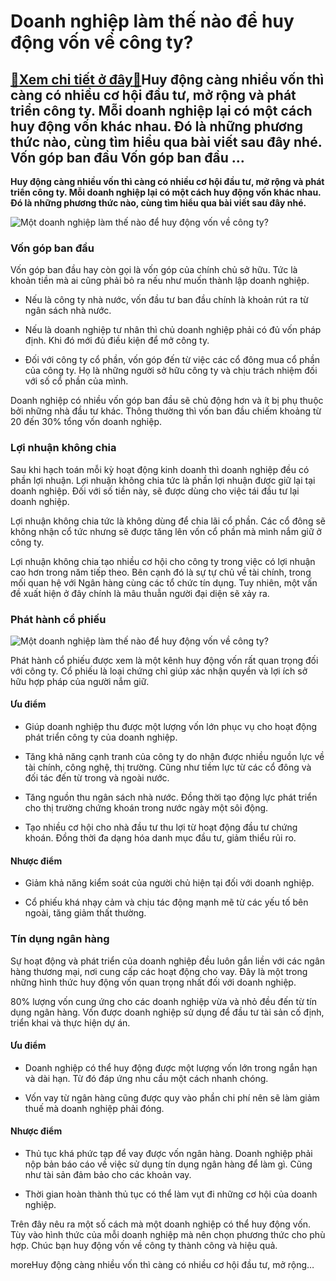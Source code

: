 Doanh nghiệp làm thế nào để huy động vốn về công ty?
====================================================

[:gift:Xem chi tiết ở đây:gift:](https://hddtvn.com/doanh-nghiep-lam-the-nao-de-huy-dong-von-ve-cong-ty/)Huy động càng nhiều vốn thì càng có nhiều cơ hội đầu tư, mở rộng và phát triển công ty. Mỗi doanh nghiệp lại có một cách huy động vốn khác nhau. Đó là những phương thức nào, cùng tìm hiểu qua bài viết sau đây nhé. Vốn góp ban đầu Vốn góp ban đầu …
-------------------------------------------------------------------------------------------------------------------------------------------------------------------------------------------------------------------------------------------------------

**Huy động càng nhiều vốn thì càng có nhiều cơ hội đầu tư, mở rộng và phát triển công ty. Mỗi doanh nghiệp lại có một cách huy động vốn khác nhau. Đó là những phương thức nào, cùng tìm hiểu qua bài viết sau đây nhé.**


![Một doanh nghiệp làm thế nào để huy động vốn về công ty?](https://hddtvn.com/wp-content/uploads/2021/01/CC3A1c-phC6B0C6A1ng-thE1BBA9c-huy-C491E1BB99ng-vE1BB91n-cE1BBA7a-cC3B4ng-ty-cE1BB95-phE1BAA7n.jpg "Một doanh nghiệp làm thế nào để huy động vốn về công ty?")


### **Vốn góp ban đầu**


Vốn góp ban đầu hay còn gọi là vốn góp của chính chủ sở hữu. Tức là khoản tiền mà ai cũng phải bỏ ra nếu như muốn thành lập doanh nghiệp.




* Nếu là công ty nhà nước, vốn đầu tư ban đầu chính là khoản rút ra từ ngân sách nhà nước.

* Nếu là doanh nghiệp tư nhân thì chủ doanh nghiệp phải có đủ vốn pháp định. Khi đó mới đủ điều kiện để mở công ty.

* Đối với công ty cổ phần, vốn góp đến từ việc các cổ đông mua cổ phần của công ty. Họ là những người sở hữu công ty và chịu trách nhiệm đối với số cổ phần của mình.



Doanh nghiệp có nhiều vốn góp ban đầu sẽ chủ động hơn và ít bị phụ thuộc bởi những nhà đầu tư khác. Thông thường thì vốn ban đầu chiếm khoảng từ 20 đến 30% tổng vốn doanh nghiệp.


### **Lợi nhuận không chia**


Sau khi hạch toán mỗi kỳ hoạt động kinh doanh thì doanh nghiệp đều có phần lợi nhuận. Lợi nhuận không chia tức là phần lợi nhuận được giữ lại tại doanh nghiệp. Đối với số tiền này, sẽ được dùng cho việc tái đầu tư lại doanh nghiệp.


Lợi nhuận không chia tức là không dùng để chia lãi cổ phần. Các cổ đông sẽ không nhận cổ tức nhưng sẽ được tăng lên vốn cổ phần mà mình nắm giữ ở công ty.


Lợi nhuận không chia tạo nhiều cơ hội cho công ty trong việc có lợi nhuận cao hơn trong năm tiếp theo. Bên cạnh đó là sự tự chủ về tài chính, trong mối quan hệ với Ngân hàng cùng các tổ chức tín dụng. Tuy nhiên, một vấn đề xuất hiện ở đây chính là mâu thuẫn người đại diện sẽ xảy ra.


### **Phát hành cổ phiếu**


![Một doanh nghiệp làm thế nào để huy động vốn về công ty?](https://hddtvn.com/wp-content/uploads/2021/01/startup-nha-dau-tu-can-vach-ro-luat-choi1482683746.jpg "Một doanh nghiệp làm thế nào để huy động vốn về công ty?")


Phát hành cổ phiếu được xem là một kênh huy động vốn rất quan trọng đối với công ty. Cổ phiếu là loại chứng chỉ giúp xác nhận quyền và lợi ích sở hữu hợp pháp của người nắm giữ.


#### **Ưu điểm**




* Giúp doanh nghiệp thu được một lượng vốn lớn phục vụ cho hoạt động phát triển công ty của doanh nghiệp.

* Tăng khả năng cạnh tranh của công ty do nhận được nhiều nguồn lực về tài chính, công nghệ, thị trường. Cũng như tiềm lực từ các cổ đông và đối tác đến từ trong và ngoài nước.

* Tăng nguồn thu ngân sách nhà nước. Đồng thời tạo động lực phát triển cho thị trường chứng khoán trong nước ngày một sôi động.

* Tạo nhiều cơ hội cho nhà đầu tư thu lợi từ hoạt động đầu tư chứng khoán. Đồng thời đa dạng hóa danh mục đầu tư, giảm thiểu rủi ro.



#### **Nhược điểm**




* Giảm khả năng kiểm soát của người chủ hiện tại đối với doanh nghiệp.

* Cổ phiếu khá nhạy cảm và chịu tác động mạnh mẽ từ các yếu tố bên ngoài, tăng giảm thất thường.



### **Tín dụng ngân hàng**


Sự hoạt động và phát triển của doanh nghiệp đều luôn gắn liền với các ngân hàng thương mại, nơi cung cấp các hoạt động cho vay. Đây là một trong những hình thức huy động vốn quan trọng nhất đối với doanh nghiệp.


80% lượng vốn cung ứng cho các doanh nghiệp vừa và nhỏ đều đến từ tín dụng ngân hàng. Vốn được doanh nghiệp sử dụng để đầu tư tài sản cố định, triển khai và thực hiện dự án.


#### **Ưu điểm**




* Doanh nghiệp có thể huy động được một lượng vốn lớn trong ngắn hạn và dài hạn. Từ đó đáp ứng nhu cầu một cách nhanh chóng.

* Vốn vay từ ngân hàng cũng được quy vào phần chi phí nên sẽ làm giảm thuế mà doanh nghiệp phải đóng.



#### **Nhược điểm**




* Thủ tục khá phức tạp để vay được vốn ngân hàng. Doanh nghiệp phải nộp bản báo cáo về việc sử dụng tín dụng ngân hàng để làm gì. Cũng như tài sản đảm bảo cho các khoản vay.

* Thời gian hoàn thành thủ tục có thể làm vụt đi những cơ hội của doanh nghiệp.



Trên đây nêu ra một số cách mà một doanh nghiệp có thể huy động vốn. Tùy vào hình thức của mỗi doanh nghiệp mà nên chọn phương thức cho phù hợp. Chúc bạn huy động vốn về công ty thành công và hiệu quả.


moreHuy động càng nhiều vốn thì càng có nhiều cơ hội đầu tư, mở rộng…

